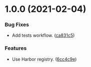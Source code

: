 # 1.0.0 (2021-02-04)


### Bug Fixes

* Add tests workflow. ([ca831c5](https://github.com/SocialGouv/k8s/commit/ca831c5790452c75c6ad446de790ce80f5917920))


### Features

* Use Harbor registry. ([6cc4c9e](https://github.com/SocialGouv/k8s/commit/6cc4c9e2b138a0af0e23346d23c91661070af366))
